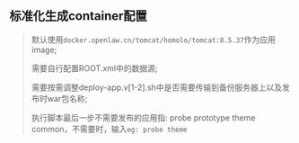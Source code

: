 ## 标准化生成container配置

> 默认使用`docker.openlaw.cn/tomcat/homolo/tomcat:8.5.37`作为应用image;
> 
> 需要自行配置ROOT.xml中的数据源;
> 
> 需要按需调整deploy-app.v[1-2].sh中是否需要传输到备份服务器上以及发布时war包名称;
> 
> 执行脚本最后一步不需要发布的应用指: probe prototype theme common，不需要时，输入`eg: probe theme`

<html>
  <link rel="stylesheet" type="text/css" href="./player/asciinema-player.css" />
  <asciinema-player src="./player/player.cast cols="146" rows="42"></asciinema-player>
  <script src="./player/asciinema-player.js"></script>
</html>
